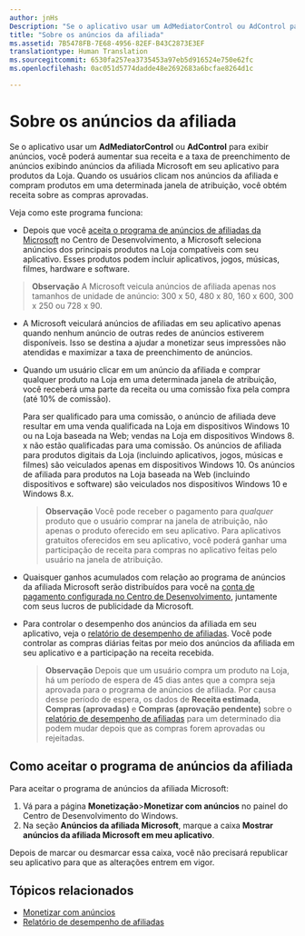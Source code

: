 ```yaml
---
author: jnHs
Description: "Se o aplicativo usar um AdMediatorControl ou AdControl para exibir anúncios, você poderá aumentar sua taxa de preenchimento de anúncios e receita exibindo nele os anúncios da afiliada Microsoft."
title: "Sobre os anúncios da afiliada"
ms.assetid: 7B5478FB-7E68-4956-82EF-B43C2873E3EF
translationtype: Human Translation
ms.sourcegitcommit: 6530fa257ea3735453a97eb5d916524e750e62fc
ms.openlocfilehash: 0ac051d5774dadde48e2692683a6bcfae8264d1c

---
```


# Sobre os anúncios da afiliada

Se o aplicativo usar um **AdMediatorControl** ou **AdControl** para exibir anúncios, você poderá aumentar sua receita e a taxa de preenchimento de anúncios exibindo anúncios da afiliada Microsoft em seu aplicativo para produtos da Loja. Quando os usuários clicam nos anúncios da afiliada e compram produtos em uma determinada janela de atribuição, você obtém receita sobre as compras aprovadas.

Veja como este programa funciona:

* Depois que você [aceita o programa de anúncios de afiliadas da Microsoft](#how-to-opt-in-to-affiliate-ads) no Centro de Desenvolvimento, a Microsoft seleciona anúncios dos principais produtos na Loja compatíveis com seu aplicativo. Esses produtos podem incluir aplicativos, jogos, músicas, filmes, hardware e software.

 > **Observação** A Microsoft veicula anúncios de afiliada apenas nos tamanhos de unidade de anúncio: 300 x 50, 480 x 80, 160 x 600, 300 x 250 ou 728 x 90.

* A Microsoft veiculará anúncios de afiliadas em seu aplicativo apenas quando nenhum anúncio de outras redes de anúncios estiverem disponíveis. Isso se destina a ajudar a monetizar seus impressões não atendidas e maximizar a taxa de preenchimento de anúncios.
* Quando um usuário clicar em um anúncio da afiliada e comprar qualquer produto na Loja em uma determinada janela de atribuição, você receberá uma parte da receita ou uma comissão fixa pela compra (até 10% de comissão). 
  
  Para ser qualificado para uma comissão, o anúncio de afiliada deve resultar em uma venda qualificada na Loja em dispositivos Windows 10 ou na Loja baseada na Web; vendas na Loja em dispositivos Windows 8. x não estão qualificadas para uma comissão. Os anúncios de afiliada para produtos digitais da Loja (incluindo aplicativos, jogos, músicas e filmes) são veiculados apenas em dispositivos Windows 10. Os anúncios de afiliada para produtos na Loja baseada na Web (incluindo dispositivos e software) são veiculados nos dispositivos Windows 10 e Windows 8.x.

    > **Observação**  Você pode receber o pagamento para *qualquer* produto que o usuário comprar na janela de atribuição, não apenas o produto oferecido em seu aplicativo. Para aplicativos gratuitos oferecidos em seu aplicativo, você poderá ganhar uma participação de receita para compras no aplicativo feitas pelo usuário na janela de atribuição.

* Quaisquer ganhos acumulados com relação ao programa de anúncios da afiliada Microsoft serão distribuídos para você na [conta de pagamento configurada no Centro de Desenvolvimento](setting-up-your-payout-account-and-tax-forms.md), juntamente com seus lucros de publicidade da Microsoft.
* Para controlar o desempenho dos anúncios da afiliada em seu aplicativo, veja o [relatório de desempenho de afiliadas](affiliates-performance-report.md). Você pode controlar as compras diárias feitas por meio dos anúncios da afiliada em seu aplicativo e a participação na receita recebida.  

  > **Observação** Depois que um usuário compra um produto na Loja, há um período de espera de 45 dias antes que a compra seja aprovada para o programa de anúncios de afiliada. Por causa desse período de espera, os dados de **Receita estimada**, **Compras (aprovadas)** e **Compras (aprovação pendente)** sobre o [relatório de desempenho de afiliadas](affiliates-performance-report.md) para um determinado dia podem mudar depois que as compras forem aprovadas ou rejeitadas.

## Como aceitar o programa de anúncios da afiliada

Para aceitar o programa de anúncios da afiliada Microsoft:

1. Vá para a página **Monetização**&gt;**Monetizar com anúncios** no painel do Centro de Desenvolvimento do Windows.
2. Na seção **Anúncios da afiliada Microsoft**, marque a caixa **Mostrar anúncios da afiliada Microsoft em meu aplicativo**.

Depois de marcar ou desmarcar essa caixa, você não precisará republicar seu aplicativo para que as alterações entrem em vigor.


## Tópicos relacionados


* [Monetizar com anúncios](monetize-with-ads.md)
* [Relatório de desempenho de afiliadas](affiliates-performance-report.md)



<!--HONumber=Jun16_HO4-->


